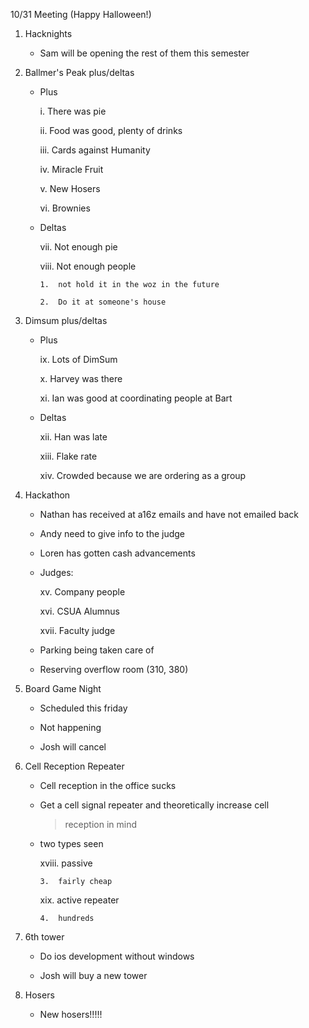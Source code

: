 10/31 Meeting (Happy Halloween!)

1.  Hacknights

    -   Sam will be opening the rest of them this semester

2.  Ballmer's Peak plus/deltas

    -   Plus

        i.  There was pie

        ii. Food was good, plenty of drinks

        iii. Cards against Humanity

        iv. Miracle Fruit

        v.  New Hosers

        vi. Brownies

    -   Deltas

        vii. Not enough pie

        viii. Not enough people

            1.  not hold it in the woz in the future

            2.  Do it at someone's house

3.  Dimsum plus/deltas

    -   Plus

        ix. Lots of DimSum

        x.  Harvey was there

        xi. Ian was good at coordinating people at Bart

    -   Deltas

        xii. Han was late

        xiii. Flake rate

        xiv. Crowded because we are ordering as a group

4.  Hackathon

    -   Nathan has received at a16z emails and have not emailed back

    -   Andy need to give info to the judge

    -   Loren has gotten cash advancements

    -   Judges:

        xv. Company people

        xvi. CSUA Alumnus

        xvii. Faculty judge

    -   Parking being taken care of

    -   Reserving overflow room (310, 380)

5.  Board Game Night

    -   Scheduled this friday

    -   Not happening

    -   Josh will cancel

6.  Cell Reception Repeater

    -   Cell reception in the office sucks

    -   Get a cell signal repeater and theoretically increase cell
        > reception in mind

    -   two types seen

        xviii.  passive

            3.  fairly cheap

        xix. active repeater

            4.  hundreds

7.  6th tower

    -   Do ios development without windows

    -   Josh will buy a new tower

8.  Hosers

    -   New hosers!!!!!
